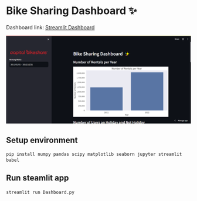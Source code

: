 # Bike Sharing Dashboard ✨
Dashboard link: [Streamlit Dashboard](https://capital-bikesharing.streamlit.app/)

![Streamlit Dashboard Preview](https://github.com/fadiyahsutopo/AnalisisDataPython/blob/main/dashboard.png?raw=true)

## Setup environment
```
pip install numpy pandas scipy matplotlib seaborn jupyter streamlit babel
```

## Run steamlit app
```
streamlit run Dashboard.py
```
